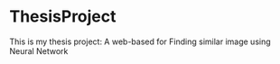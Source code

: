 # ThesisProject
This is my thesis project: A web-based for Finding similar image using Neural Network
